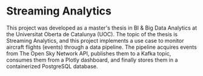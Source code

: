 # Streaming Analytics

This project was developed as a master's thesis in BI & Big Data Analytics at the Universitat Oberta de Catalunya (UOC).
The topic of the thesis is Streaming Analytics, and this project implements a use case to monitor aircraft flights (events) through a data pipeline.
The pipeline acquires events from The Open Sky Network API, publishes them to a Kafka topic, consumes them from a Plotly dashboard, and finally stores them in a containerized PostgreSQL database.
